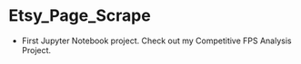 # Etsy_Page_Scrape
- First Jupyter Notebook project. Check out my Competitive FPS Analysis Project.
